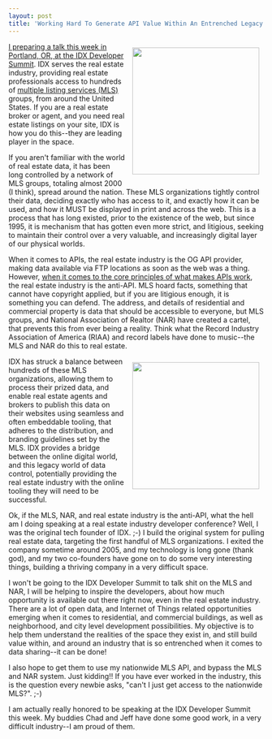 ```yaml
---
layout: post
title: 'Working Hard To Generate API Value Within An Entrenched Legacy Industry Like Real Estate'
---
```

<p><a href="http://learn-more.idxbroker.com/developer-summit/"><img style="padding: 10px;" src="http://kinlane-productions.s3.amazonaws.com/api-evangelist-site/blog/idx-summit-logo.png" alt="" width="250" align="right" /></a></p>
<p><a href="http://learn-more.idxbroker.com/developer-summit/">I preparing a talk this week in Portland, OR, at the IDX Developer Summit</a>. IDX serves the real estate industry, providing real estate professionals access to hundreds of <a href="https://en.wikipedia.org/wiki/Multiple_listing_service">multiple listing services (MLS)</a> groups, from around the United States. If you are a real estate broker or agent, and you need real estate listings on your site, IDX is how you do this--they are leading player in the space.</p>
<p>If you aren't familiar with the world of real estate data, it has been long controlled by a network of MLS groups, totaling almost 2000 (I think), spread around the nation. These MLS organizations tightly control their data, deciding exactly who has access to it, and exactly how it can be used, and how it MUST be displayed in print and across the web. This is a process that has long existed, prior to the existence of the web, but since 1995, it is mechanism that has gotten even more strict, and litigious, seeking to maintain their control over a very valuable, and increasingly digital layer of our physical worlds.&nbsp;</p>
<p>When it comes to APIs, the real estate industry is the OG API provider, making data available via FTP locations as soon as the web was a thing. However, <a href="http://apievangelist.com/2014/05/06/remembering-why-this-whole-api-thing-is-working--apidays-berlin/">when it comes to the core principles of what makes APIs work</a>, the real estate industry is the anti-API. MLS hoard facts, something that cannot have copyright applied, but if you are litigious enough, it is something you can defend. The address, and details of residential and commercial property is data that should be accessible to everyone, but MLS groups, and National Association of Realtor (NAR) have created a cartel, that prevents this from ever being a reality. Think what the Record Industry Association of America (RIAA) and record labels have done to music--the MLS and NAR do this to real estate.</p>
<p><a href="http://www.idxbroker.com/"><img style="padding: 10px;" src="http://kinlane-productions.s3.amazonaws.com/api-evangelist-site/blog/idx-real-estate.png" alt="" width="250" align="right" /></a></p>
<p>IDX has struck a balance between hundreds of these MLS organizations, allowing them to process their prized data, and enable real estate agents and brokers to publish this data on their websites using seamless and often embeddable tooling, that adheres to the distribution, and branding guidelines set by the MLS. IDX provides a bridge between the online digital world, and this legacy world of data control, potentially providing the real estate industry with the online tooling they will need to be successful.</p>
<p>Ok, if the MLS, NAR, and real estate industry is the anti-API, what the hell am I doing speaking at a real estate industry developer conference? Well, I was the original tech founder of IDX. ;-) I build the original system for pulling real estate data, targeting the first handful of MLS organizations. I exited the company sometime around 2005, and my technology is long gone (thank god), and my two co-founders have gone on to do some very interesting things, building a thriving company in a very difficult space.</p>
<p>I won't be going to the&nbsp;IDX Developer Summit to talk shit on the MLS and NAR, I will be helping to inspire the developers, about how much opportunity is available out there right now, even in the real estate industry. There are a lot of open data, and Internet of Things related opportunities emerging when it comes to residential, and commercial buildings, as well as neighborhood, and city level development possibilities. My objective is to help them understand the realities of the space they exist in, and still build value within, and around an industry that is so entrenched when it comes to data sharing--it can be done!</p>
<p>I also hope to get them to use my nationwide MLS API, and bypass the MLS and NAR system. Just kidding!! If you have ever worked in the industry, this is the question every newbie asks, "can't I just get access to the nationwide MLS?". ;-)</p>
<p>I am actually really honored to be speaking at the&nbsp;IDX Developer Summit this week. My buddies Chad and Jeff have done some good work, in a very difficult industry--I am proud of them.</p>
